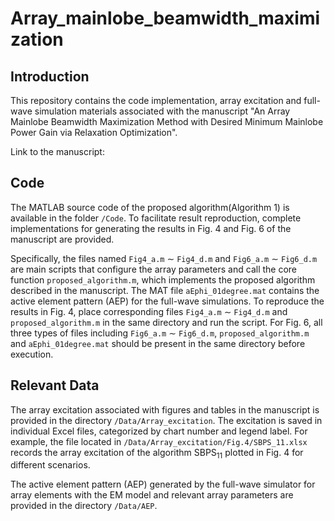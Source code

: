 # Array_mainlobe_beamwidth_maximization
## Introduction
This repository contains the code implementation, array excitation and full-wave simulation materials associated with the manuscript "An Array Mainlobe Beamwidth Maximization Method with Desired Minimum Mainlobe Power Gain via Relaxation Optimization".  

Link to the manuscript:
## Code
The MATLAB source code of the proposed algorithm(Algorithm 1) is available in the folder `/Code`. To facilitate result reproduction, complete implementations for generating the results in Fig. 4 and Fig. 6 of the manuscript are provided.
  
Specifically, the files named `Fig4_a.m` $\sim$ `Fig4_d.m` and `Fig6_a.m` $\sim$ `Fig6_d.m` are main scripts that configure the array parameters and call the core function `proposed_algorithm.m`, which implements the proposed algorithm described in the manuscript. The MAT file `aEphi_01degree.mat` contains the active element pattern (AEP) for the full-wave simulations. To reproduce the results in Fig. 4, place corresponding files `Fig4_a.m` $\sim$ `Fig4_d.m` and `proposed_algorithm.m` in the same directory and run the script. For Fig. 6, all three types of files including `Fig6_a.m` $\sim$ `Fig6_d.m`, `proposed_algorithm.m` and `aEphi_01degree.mat` should be present in the same directory before execution. 
## Relevant Data
The array excitation associated with figures and tables in the manuscript is provided in the directory `/Data/Array_excitation`. The excitation is saved in individual Excel files, categorized by chart number and legend label. For example, the file located in `/Data/Array_excitation/Fig.4/SBPS_11.xlsx` records the array excitation of the algorithm $`\text{SBPS}_{11}`$ plotted in Fig. 4 for different scenarios.

The active element pattern (AEP) generated by the full-wave simulator for array elements with the EM model and relevant array parameters are provided in the directory `/Data/AEP`. 

